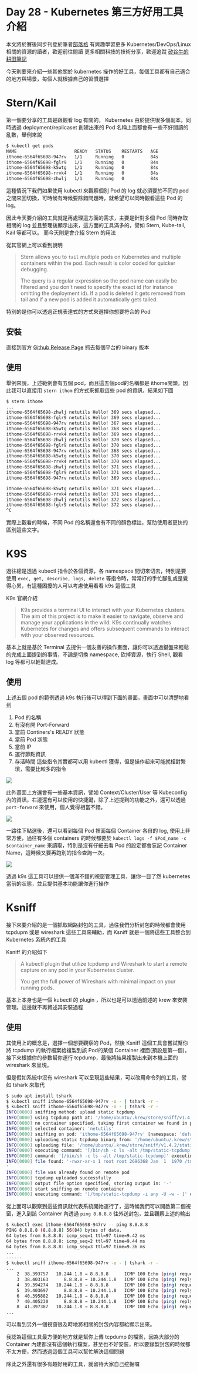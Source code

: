 Day  28 - Kubernetes 第三方好用工具介紹
===============================

本文將於賽後同步刊登於筆者[部落格](https://hwchiu.com/)
有興趣學習更多 Kubernetes/DevOps/Linux 相關的資源的讀者，歡迎前往閱讀
更多相關科技的技術分享，歡迎追蹤 [矽谷牛的耕田筆記](https://www.facebook.com/technologynoteniu)



今天則要來介紹一些其他關於 kubernetes 操作的好工具，每個工具都有自己適合的地方與場景，每個人就根據自己的習慣選擇



# Stern/Kail

第一個要分享的工具是跟觀看 log 有關的， Kubernetes 由於提供很多個副本，同時透過 deployment/replicaset 創建出來的 Pod 名稱上面都會有一些不好閱讀的亂數，舉例來說

```bash
$ kubectl get pods
NAME                      READY   STATUS    RESTARTS   AGE
ithome-6564f65698-947rv   1/1     Running   0          84s
ithome-6564f65698-fglr9   1/1     Running   0          84s
ithome-6564f65698-k5wtg   1/1     Running   0          84s
ithome-6564f65698-rrvk4   1/1     Running   0          84s
ithome-6564f65698-zhwlj   1/1     Running   0          84s
```

這種情況下我們如果使用 kubectl 來觀察個別 Pod 的 log 就必須要於不同的 pod 之間來回切換，可時候有時候要除錯問題時，就希望可以同時觀看這些 Pod 的 log。

因此今天要介紹的工具就是再處理這方面的需求，主要是針對多個 Pod 同時存取相關的 log 並且整理後顯示出來，這方面的工具滿多的，譬如 Stern, Kube-tail, Kail 等都可以。 而今天則是會介紹 Stern 的用法

從其官網上可以看到說明

> Stern allows you to `tail` multiple pods on Kubernetes and multiple containers within the pod. Each result is color coded for quicker debugging.
>
> The query is a regular expression so the pod name can easily be filtered and you don't need to specify the exact id (for instance omitting the deployment id). If a pod is deleted it gets removed from tail and if a new pod is added it automatically gets tailed.

特別的是你可以透過正規表達式的方式來選擇你想要符合的 Pod

## 安裝

直接到官方 [Github Release Page](https://github.com/wercker/stern/releases) 抓去每個平台的 binary 版本

## 使用

舉例來說，上述範例會有五個 pod，而且這五個pod的名稱都是 ithome開頭，因此我可以直接用 `stern ithom` 的方式來抓取這些 pod 的資訊，結果如下圖

```bash
$ stern ithome
...
ithome-6564f65698-zhwlj netutils Hello! 369 secs elapsed...
ithome-6564f65698-fglr9 netutils Hello! 369 secs elapsed...
ithome-6564f65698-947rv netutils Hello! 367 secs elapsed...
ithome-6564f65698-k5wtg netutils Hello! 368 secs elapsed...
ithome-6564f65698-rrvk4 netutils Hello! 369 secs elapsed...
ithome-6564f65698-zhwlj netutils Hello! 370 secs elapsed...
ithome-6564f65698-fglr9 netutils Hello! 370 secs elapsed...
ithome-6564f65698-947rv netutils Hello! 368 secs elapsed...
ithome-6564f65698-k5wtg netutils Hello! 370 secs elapsed...
ithome-6564f65698-rrvk4 netutils Hello! 370 secs elapsed...
ithome-6564f65698-zhwlj netutils Hello! 371 secs elapsed...
ithome-6564f65698-fglr9 netutils Hello! 371 secs elapsed...
ithome-6564f65698-947rv netutils Hello! 369 secs elapsed...

ithome-6564f65698-k5wtg netutils Hello! 371 secs elapsed...
ithome-6564f65698-rrvk4 netutils Hello! 371 secs elapsed...
ithome-6564f65698-zhwlj netutils Hello! 372 secs elapsed...
ithome-6564f65698-fglr9 netutils Hello! 372 secs elapsed...
^C
```

實際上觀看的時候，不同 Pod 的名稱還會有不同的顏色標註，幫助使用者更快的區別這些文字。



# K9S

過往總是透過 kubectl 指令於各個資源，各 namespace 間切來切去，特別是要使用 `exec, get, describe, logs, delete` 等指令時，常常打的手忙腳亂或是覺得心累，有這種困擾的人可以考慮使用看看 k9s 這個工具

K9s 官網介紹

> K9s provides a terminal UI to interact with your Kubernetes clusters. The aim of this project is to make it easier to navigate, observe and manage your applications in the wild. K9s continually watches Kubernetes for changes and offers subsequent commands to interact with your observed resources.

基本上就是基於 Terminal 去提供一個友善的操作畫面，讓你可以透過鍵盤來輕鬆的完成上面提到的事情，不論是切換 namespace, 砍掉資源，執行 Shell, 觀看 log 等都可以輕鬆達成。

## 使用

上述五個 pod 的範例透過 k9s 執行後可以得到下面的畫面，畫面中可以清楚地看到

1. Pod 的名稱
2. 有沒有開 Port-Forward
3. 當前 Continers's READY 狀態
4. 當前 Pod 狀態
5. 當前 IP
6. 運行節點資訊
7. 存活時間
   這些指令其實都可以用 kubectl 獲得，但是操作起來可能就相對繁瑣，需要比較多的指令

![](https://i.imgur.com/eOMBFcw.png)



此外畫面上方還會有一些基本資訊，譬如 Context/Cluster/User 等 Kubeconfig 內的資訊，右邊還有可以使用的快捷鍵，除了上述提到的功能之外，還可以透過 `port-forward` 來使用，個人覺得相當不錯。

![](https://i.imgur.com/yNScI5K.png)



一路往下點選後，還可以看到每個 Pod 裡面每個 Container 各自的 log, 使用上非常方便，過往有多個 containers 的時候都要於 `kubectl logs -f $Pod_name -c $container_name` 來讀取，特別是沒有仔細去看 Pod 的設定都會忘記 Container Name，這時候又要再跑別的指令查詢一次。

![](https://i.imgur.com/GetTetQ.png)



透過 k9s 這工具可以提供一個滿不錯的視窗管理工具，讓你一目了然 kubernetes 當前的狀態，並且提供基本功能讓你進行操作



# Ksniff

接下來要介紹的是一個抓取網路封包的工具，過往我們分析封包的時候都會使用 tcpdupm 或是 wireshark 這些工具來輔助，而 Ksniff 就是一個將這些工具整合到 Kubernetes 系統內的工具

Ksniff 的介紹如下

> A kubectl plugin that utilize tcpdump and Wireshark to start a remote capture on any pod in your Kubernetes cluster.
>
> You get the full power of Wireshark with minimal impact on your running pods.

基本上本身也是一個 kubectl 的 plugin ，所以也是可以透過前述的 krew 來安裝管理。這邊就不再贅述其安裝過程



## 使用

其使用上的概念是，選擇一個想要觀察的 Pod，然後 Ksniff 這個工具會嘗試幫你將 tcpdump 的執行檔案給複製到該 Pod的某個 Container 裡面(預設是第一個)，接下來根據你的參數幫你運行 tcpdump，最後將結果複製出來到本機上面的 wireshark 來呈現。

但是假如系統中沒有 wireshark 可以呈現這些結果，可以改用命令列的工具，譬如 tshark 來取代

```bash
$ sudo apt install tshark
$ kubectl sniff ithome-6564f65698-947rv -o - | tshark -r -
$ kubectl sniff ithome-6564f65698-947rv -o - | tshark -r -
INFO[0000] sniffing method: upload static tcpdump
INFO[0000] using tcpdump path at: '/home/ubuntu/.krew/store/sniff/v1.4.2/static-tcpdump'
INFO[0000] no container specified, taking first container we found in pod.
INFO[0000] selected container: 'netutils'
INFO[0000] sniffing on pod: 'ithome-6564f65698-947rv' [namespace: 'default', container: 'netutils', filter: '', interface: 'any']
INFO[0000] uploading static tcpdump binary from: '/home/ubuntu/.krew/store/sniff/v1.4.2/static-tcpdump' to: '/tmp/static-tcpdump'
INFO[0000] uploading file: '/home/ubuntu/.krew/store/sniff/v1.4.2/static-tcpdump' to '/tmp/static-tcpdump' on container: 'netutils'
INFO[0000] executing command: '[/bin/sh -c ls -alt /tmp/static-tcpdump]' on container: 'netutils', pod: 'ithome-6564f65698-947rv', namespace: 'default'
INFO[0000] command: '[/bin/sh -c ls -alt /tmp/static-tcpdump]' executing successfully exitCode: '0', stdErr :''
INFO[0000] file found: '-rwxr-xr-x 1 root root 2696368 Jan  1  1970 /tmp/static-tcpdump
'
INFO[0000] file was already found on remote pod
INFO[0000] tcpdump uploaded successfully
INFO[0000] output file option specified, storing output in: '-'
INFO[0000] start sniffing on remote container
INFO[0000] executing command: '[/tmp/static-tcpdump -i any -U -w - ]' on container: 'netutils', pod: 'ithome-6564f65698-947rv', namespace: 'default'

```

從上面可以觀察到這些資訊就代表系統開始運行了，這時候我們可以開啟第二個視窗，進入到該 Container 內透過 `ping 8.8.8.8` 往外送封包，並且觀察上述的輸出

```bash
$ kubectl exec ithome-6564f65698-947rv -- ping 8.8.8.8
PING 8.8.8.8 (8.8.8.8) 56(84) bytes of data.
64 bytes from 8.8.8.8: icmp_seq=1 ttl=97 time=9.42 ms
64 bytes from 8.8.8.8: icmp_seq=2 ttl=97 time=9.44 ms
64 bytes from 8.8.8.8: icmp_seq=3 ttl=97 time=9.36 ms
...
------
$ kubectl sniff ithome-6564f65698-947rv -o - | tshark -r -
...
    2  38.393757   10.244.1.8 → 8.8.8.8      ICMP 100 Echo (ping) request  id=0x04f5, seq=1/256, ttl=64
    3  38.403163      8.8.8.8 → 10.244.1.8   ICMP 100 Echo (ping) reply    id=0x04f5, seq=1/256, ttl=97 (request in 2)
    4  39.394274   10.244.1.8 → 8.8.8.8      ICMP 100 Echo (ping) request  id=0x04f5, seq=2/512, ttl=64
    5  39.403697      8.8.8.8 → 10.244.1.8   ICMP 100 Echo (ping) reply    id=0x04f5, seq=2/512, ttl=97 (request in 4)
    6  40.395882   10.244.1.8 → 8.8.8.8      ICMP 100 Echo (ping) request  id=0x04f5, seq=3/768, ttl=64
    7  40.405230      8.8.8.8 → 10.244.1.8   ICMP 100 Echo (ping) reply    id=0x04f5, seq=3/768, ttl=97 (request in 6)
    8  41.397387   10.244.1.8 → 8.8.8.8      ICMP 100 Echo (ping) request  id=0x04f5, seq=4/1024, ttl=64
...
```

可以看到另外一個視窗很及時地將相關的封包內容都給顯示出來。

我認為這個工具最方便的地方就是幫你上傳 tcpdump 的檔案，因為大部分的 Container 內建都沒有這個執行檔案，甚至也不好安裝，所以要錄製封包的時候都不太方便，然而透過這個工具可以幫忙解決這個問題

除此之外還有很多有趣好用的工具，就留待大家自己挖掘囉